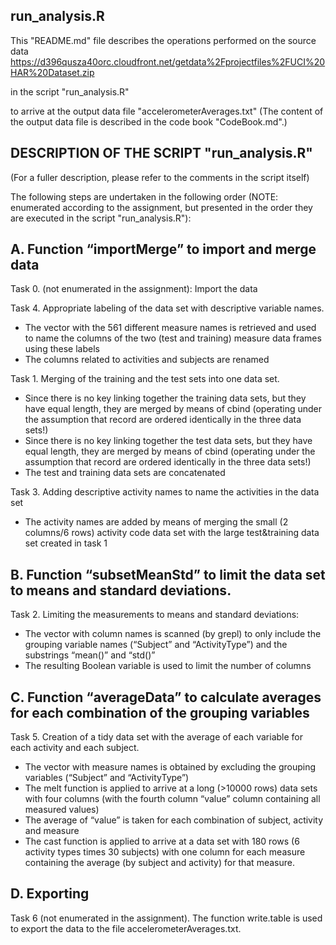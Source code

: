 run_analysis.R
---
This "README.md" file describes the operations performed on the source data
https://d396qusza40orc.cloudfront.net/getdata%2Fprojectfiles%2FUCI%20HAR%20Dataset.zip

in the script "run_analysis.R"

to arrive at the output data file "accelerometerAverages.txt"
(The content of the output data file is described in the code book "CodeBook.md".)

DESCRIPTION OF THE SCRIPT "run_analysis.R"
---
(For a fuller description, please refer to the comments in the script itself)

The following steps are undertaken in the following order (NOTE: enumerated according to the assignment, but presented in the order they are executed in the script "run_analysis.R"):

A. Function “importMerge” to import and merge data
---
Task 0. (not enumerated in the assignment): Import the data

Task 4. Appropriate labeling of the data set with descriptive variable names. 
-	The vector with the 561 different measure names is retrieved and used to name the columns of the two (test and training) measure data frames using these labels
-	The columns related to activities and subjects are renamed

Task 1. Merging of the training and the test sets into one data set.
-	Since there is no key linking together the training data sets, but they have equal length,  they are merged by means of cbind (operating under the assumption that record are ordered identically in the three data sets!)
-	Since there is no key linking together the test data sets, but they have equal length,  they are merged by means of cbind (operating under the assumption that record are ordered identically in the three data sets!)
-	The test and training data sets are concatenated

Task 3. Adding descriptive activity names to name the activities in the data set
-	The activity names are added by means of merging the small (2 columns/6 rows) activity code data set with the large test&training data set created in task 1

B. Function “subsetMeanStd” to limit the data set to means and standard deviations.
---
Task 2. Limiting the measurements to means and standard deviations:
-	The vector with column names is scanned (by grepl) to only include the grouping variable names (“Subject” and “ActivityType”) and the substrings “mean()” and “std()”
-	 The resulting Boolean variable is used to limit the number of columns

C. Function “averageData” to calculate averages for each combination of the grouping variables
---
Task 5. Creation of a tidy data set with the average of each variable for each activity and each subject.
-	The vector with measure names is obtained by excluding the grouping variables (“Subject” and “ActivityType”)
-	The melt function is applied to arrive at a long (>10000 rows) data sets with four columns (with the fourth column “value” column containing all measured values)
-	The average of “value” is taken for each combination of subject, activity and measure
-	The cast function is applied to arrive at a data set with 180 rows (6 activity types times 30 subjects) with one column for each measure containing the average (by subject and activity) for that measure.

D. Exporting
---
Task 6 (not enumerated in the assignment). The function write.table is used to export the data to the file accelerometerAverages.txt.
